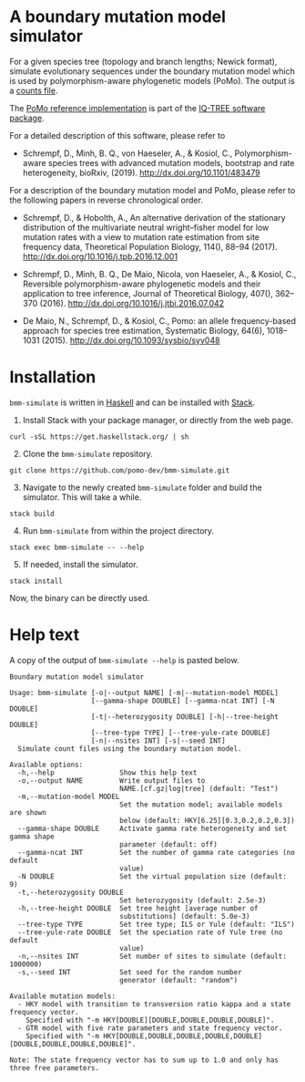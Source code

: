 # A boundary mutation model simulator

For a given species tree (topology and branch lengths; Newick format), simulate
evolutionary sequences under the boundary mutation model which is used by
polymorphism-aware phylogenetic models (PoMo). The output is a [counts
file](http://www.iqtree.org/doc/Polymorphism-Aware-Models#counts-files).

The [PoMo reference
implementation](http://www.iqtree.org/doc/Polymorphism-Aware-Models) is part of
the [IQ-TREE software package](http://www.iqtree.org/).

For a detailed description of this software, please refer to

- Schrempf, D., Minh, B. Q., von Haeseler, A., & Kosiol, C., Polymorphism-aware
  species trees with advanced mutation models, bootstrap and rate heterogeneity,
  bioRxiv, (2019). http://dx.doi.org/10.1101/483479

For a description of the boundary mutation model and PoMo, please refer to the
following papers in reverse chronological order.

- Schrempf, D., & Hobolth, A., An alternative derivation of the stationary
  distribution of the multivariate neutral wright–fisher model for low mutation
  rates with a view to mutation rate estimation from site frequency data,
  Theoretical Population Biology, 114(), 88–94 (2017).
  http://dx.doi.org/10.1016/j.tpb.2016.12.001

- Schrempf, D., Minh, B. Q., De Maio, Nicola, von Haeseler, A., & Kosiol, C.,
  Reversible polymorphism-aware phylogenetic models and their application to
  tree inference, Journal of Theoretical Biology, 407(), 362–370 (2016).
  http://dx.doi.org/10.1016/j.jtbi.2016.07.042

- De Maio, N., Schrempf, D., & Kosiol, C., Pomo: an allele frequency-based
  approach for species tree estimation, Systematic Biology, 64(6), 1018–1031
  (2015). http://dx.doi.org/10.1093/sysbio/syv048

# Installation
`bmm-simulate` is written in [Haskell](https://www.haskell.org/) and can be
installed with [Stack](https://docs.haskellstack.org/en/stable/README/).

1. Install Stack with your package manager, or directly from the web page.
```
curl -sSL https://get.haskellstack.org/ | sh
```

2. Clone the `bmm-simulate` repository.
```
git clone https://github.com/pomo-dev/bmm-simulate.git
```
    
3. Navigate to the newly created `bmm-simulate` folder and build the simulator.
   This will take a while.
```
stack build
```

4. Run `bmm-simulate` from within the project directory.
```
stack exec bmm-simulate -- --help
```

5. If needed, install the simulator.
```
stack install
```

Now, the binary can be directly used.

# Help text
A copy of the output of `bmm-simulate --help` is pasted below.

```
Boundary mutation model simulator

Usage: bmm-simulate [-o|--output NAME] [-m|--mutation-model MODEL]
                    [--gamma-shape DOUBLE] [--gamma-ncat INT] [-N DOUBLE]
                    [-t|--heterozygosity DOUBLE] [-h|--tree-height DOUBLE]
                    [--tree-type TYPE] [--tree-yule-rate DOUBLE]
                    [-n|--nsites INT] [-s|--seed INT]
  Simulate count files using the boundary mutation model.

Available options:
  -h,--help                Show this help text
  -o,--output NAME         Write output files to
                           NAME.[cf.gz|log|tree] (default: "Test")
  -m,--mutation-model MODEL
                           Set the mutation model; available models are shown
                           below (default: HKY[6.25][0.3,0.2,0.2,0.3])
  --gamma-shape DOUBLE     Activate gamma rate heterogeneity and set gamma shape
                           parameter (default: off)
  --gamma-ncat INT         Set the number of gamma rate categories (no default
                           value)
  -N DOUBLE                Set the virtual population size (default: 9)
  -t,--heterozygosity DOUBLE
                           Set heterozygosity (default: 2.5e-3)
  -h,--tree-height DOUBLE  Set tree height [average number of
                           substitutions] (default: 5.0e-3)
  --tree-type TYPE         Set tree type; ILS or Yule (default: "ILS")
  --tree-yule-rate DOUBLE  Set the speciation rate of Yule tree (no default
                           value)
  -n,--nsites INT          Set number of sites to simulate (default: 1000000)
  -s,--seed INT            Set seed for the random number
                           generator (default: "random")

Available mutation models:
  - HKY model with transition to transversion ratio kappa and a state frequency vector.
    Specified with "-m HKY[DOUBLE][DOUBLE,DOUBLE,DOUBLE,DOUBLE]".
  - GTR model with five rate parameters and state frequency vector.
    Specified with "-m HKY[DOUBLE,DOUBLE,DOUBLE,DOUBLE,DOUBLE][DOUBLE,DOUBLE,DOUBLE,DOUBLE]".

Note: The state frequency vector has to sum up to 1.0 and only has three free parameters.
```
